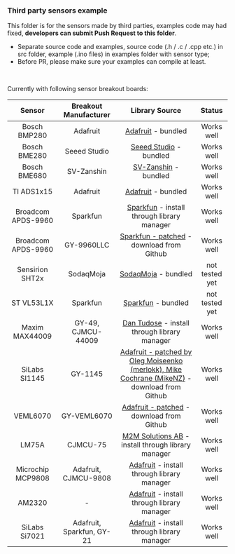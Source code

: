 ### Third party sensors example

This folder is for the sensors made by third parties, examples code may had fixed, **developers can submit Push Request to this folder**.

- Separate source code and examples, source code (.h / .c / .cpp etc.) in src folder, example (.ino files) in examples folder with sensor type;
- Before PR, please make sure your examples can compile at least.

&nbsp;

Currently with following sensor breakout boards:

|       Sensor       |   Breakout Manufacturer   |                                                                       Library Source                                                                        |     Status     |
|:------------------:|:-------------------------:|:-----------------------------------------------------------------------------------------------------------------------------------------------------------:|:--------------:|
|    Bosch BMP280    |         Adafruit          |                                          [Adafruit](https://github.com/adafruit/Adafruit_BMP280_Library) - bundled                                          |   Works well   |
|    Bosch BME280    |       Seeed Studio        |                                           [Seeed Studio](https://github.com/Seeed-Studio/Grove_BME280) - bundled                                            |   Works well   |
|    Bosch BME680    |        SV-Zanshin         |                                                [SV-Zanshin](https://github.com/SV-Zanshin/BME680) - bundled                                                 |   Works well   |
|     TI ADS1x15     |         Adafruit          |                                             [Adafruit](https://github.com/adafruit/Adafruit_ADS1X15) - bundled                                              |   Works well   |
| Broadcom APDS-9960 |         Sparkfun          |                         [Sparkfun](https://github.com/sparkfun/APDS-9960_RGB_and_Gesture_Sensor) - install through library manager                          |   Works well   |
| Broadcom APDS-9960 |        GY-9960LLC         |                      [Sparkfun - patched](https://github.com/sparkfun/APDS-9960_RGB_and_Gesture_Sensor/pull/25) - download from Github                      |   Works well   |
|  Sensirion SHT2x   |         SodaqMoja         |                                               [SodaqMoja](https://github.com/SodaqMoja/Sodaq_SHT2x) - bundled                                               | not tested yet |
|     ST VL53L1X     |         Sparkfun          |                                     [Sparkfun](https://github.com/sparkfun/SparkFun_VL53L1X_Arduino_Library) - bundled                                      | not tested yet |
|   Maxim MAX44009   |    GY-49, CJMCU-44009     |                                    [Dan Tudose](https://github.com/dantudose/MAX44009) - install through library manager                                    |   Works well   |
|   SiLabs SI1145    |          GY-1145          | [Adafruit - patched by Oleg Moiseenko (merlokk), Mike Cochrane (MikeNZ)](https://github.com/mikenz/A9_Adafruit_SI1145/tree/CubeCell) - download from Github |   Works well   |
|      VEML6070      |        GY-VEML6070        |                          [Adafruit - patched](https://github.com/mikenz/A9_Adafruit_VEML6070/tree/CubeCell) - download from Github                          |   Works well   |
|       LM75A        |         CJMCU-75          |                              [M2M Solutions AB](https://github.com/m2m-solutions/M2M_LM75A) - install through library manager                               |   Works well   |
| Microchip MCP9808  |   Adafruit, CJMCU-9808    |                             [Adafruit](https://github.com/adafruit/Adafruit_MCP9808_Library) - install through library manager                              |   Works well   |
|       AM2320       |             -             |                                  [Adafruit](https://github.com/adafruit/Adafruit_AM2320) - install through library manager                                  |   Works well   |
|   SiLabs Si7021    | Adafruit, Sparkfun, GY-21 |                                 [Adafruit](https://github.com/adafruit/Adafruit_Si7021)  - install through library manager                                  |   Works well   |
